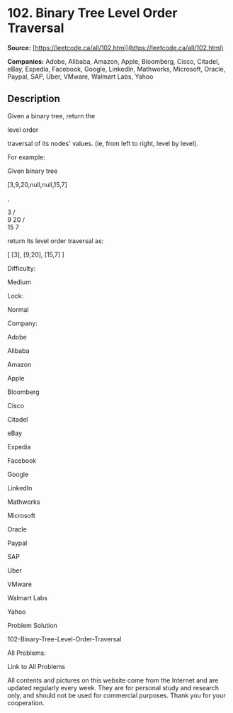 # 102. Binary Tree Level Order Traversal

**Source:** [https://leetcode.ca/all/102.html](https://leetcode.ca/all/102.html)

**Companies:** Adobe, Alibaba, Amazon, Apple, Bloomberg, Cisco, Citadel, eBay, Expedia, Facebook, Google, LinkedIn, Mathworks, Microsoft, Oracle, Paypal, SAP, Uber, VMware, Walmart Labs, Yahoo

## Description

Given a binary tree, return the

level order

traversal of its nodes' values. (ie, from
        left to right, level by level).

For example:

Given binary tree

[3,9,20,null,null,15,7]

,

3
   / \
  9  20
    /  \
   15   7

return its level order traversal as:

[
  [3],
  [9,20],
  [15,7]
]

Difficulty:

Medium

Lock:

Normal

Company:

Adobe

Alibaba

Amazon

Apple

Bloomberg

Cisco

Citadel

eBay

Expedia

Facebook

Google

LinkedIn

Mathworks

Microsoft

Oracle

Paypal

SAP

Uber

VMware

Walmart Labs

Yahoo

Problem Solution

102-Binary-Tree-Level-Order-Traversal

All Problems:

Link to All Problems

All contents and pictures on this website come from the Internet and are updated regularly every week. They are for personal study and research only, and should not be used for commercial purposes. Thank you for your cooperation.

